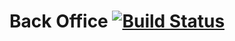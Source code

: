# Back Office [![Build Status](https://travis-ci.org/lunches-platform/back-office.svg?branch=master)](https://travis-ci.org/lunches-platform/back-office)
